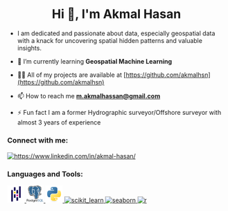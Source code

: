 <h1 align="center">Hi 👋, I'm Akmal Hasan</h1>

-  I am dedicated and passionate about data, especially geospatial data with a knack for uncovering spatial hidden patterns and valuable insights.

- 🌱 I’m currently learning **Geospatial Machine Learning**

- 👨‍💻 All of my projects are available at [https://github.com/akmalhsn](https://github.com/akmalhsn)

- 📫 How to reach me **m.akmalhassan@gmail.com**

- ⚡ Fun fact I am a former Hydrographic surveyor/Offshore surveyor with almost 3 years of experience

<h3 align="left">Connect with me:</h3>
<p align="left">
<a href="https://linkedin.com/in/https://www.linkedin.com/in/akmal-hasan/" target="blank"><img align="center" src="https://raw.githubusercontent.com/rahuldkjain/github-profile-readme-generator/master/src/images/icons/Social/linked-in-alt.svg" alt="https://www.linkedin.com/in/akmal-hasan/" height="30" width="40" /></a>
</p>

<h3 align="left">Languages and Tools:</h3>
<p align="left"> <a href="https://pandas.pydata.org/" target="_blank" rel="noreferrer"> <img src="https://raw.githubusercontent.com/devicons/devicon/2ae2a900d2f041da66e950e4d48052658d850630/icons/pandas/pandas-original.svg" alt="pandas" width="40" height="40"/> </a> <a href="https://www.postgresql.org" target="_blank" rel="noreferrer"> <img src="https://raw.githubusercontent.com/devicons/devicon/master/icons/postgresql/postgresql-original-wordmark.svg" alt="postgresql" width="40" height="40"/> </a> <a href="https://www.python.org" target="_blank" rel="noreferrer"> <img src="https://raw.githubusercontent.com/devicons/devicon/master/icons/python/python-original.svg" alt="python" width="40" height="40"/> </a> <a href="https://scikit-learn.org/" target="_blank" rel="noreferrer"> <img src="https://upload.wikimedia.org/wikipedia/commons/0/05/Scikit_learn_logo_small.svg" alt="scikit_learn" width="40" height="40"/> </a> <a href="https://seaborn.pydata.org/" target="_blank" rel="noreferrer"> <img src="https://seaborn.pydata.org/_images/logo-mark-lightbg.svg" alt="seaborn" width="40" height="40"/> <img src="https://www.r-project.org/logo/Rlogo.svg" alt="r" width="40" height="40"/> </a> </p>
